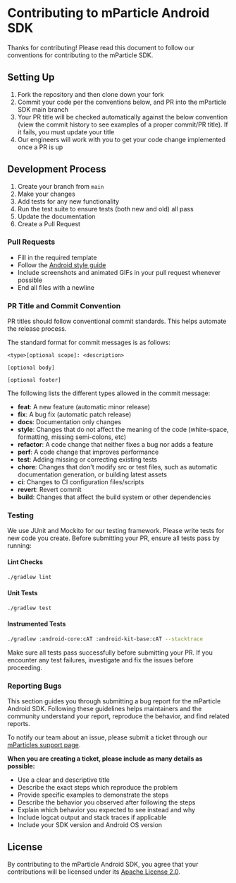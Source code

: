 # Contributing to mParticle Android SDK

Thanks for contributing! Please read this document to follow our conventions for contributing to the mParticle SDK.

## Setting Up

1. Fork the repository and then clone down your fork
2. Commit your code per the conventions below, and PR into the mParticle SDK main branch
3. Your PR title will be checked automatically against the below convention (view the commit history to see examples of a proper commit/PR title). If it fails, you must update your title
4. Our engineers will work with you to get your code change implemented once a PR is up

## Development Process

1. Create your branch from `main`
2. Make your changes
3. Add tests for any new functionality
4. Run the test suite to ensure tests (both new and old) all pass
5. Update the documentation
6. Create a Pull Request

### Pull Requests

- Fill in the required template
- Follow the [Android style guide](https://developer.android.com/kotlin/style-guide)
- Include screenshots and animated GIFs in your pull request whenever possible
- End all files with a newline

### PR Title and Commit Convention

PR titles should follow conventional commit standards. This helps automate the release process.

The standard format for commit messages is as follows:

```
<type>[optional scope]: <description>

[optional body]

[optional footer]
```

The following lists the different types allowed in the commit message:

- **feat**: A new feature (automatic minor release)
- **fix**: A bug fix (automatic patch release)
- **docs**: Documentation only changes
- **style**: Changes that do not affect the meaning of the code (white-space, formatting, missing semi-colons, etc)
- **refactor**: A code change that neither fixes a bug nor adds a feature
- **perf**: A code change that improves performance
- **test**: Adding missing or correcting existing tests
- **chore**: Changes that don't modify src or test files, such as automatic documentation generation, or building latest assets
- **ci**: Changes to CI configuration files/scripts
- **revert**: Revert commit
- **build**: Changes that affect the build system or other dependencies

### Testing

We use JUnit and Mockito for our testing framework. Please write tests for new code you create. Before submitting your PR, ensure all tests pass by running:

#### Lint Checks

```bash
./gradlew lint
```

#### Unit Tests

```bash
./gradlew test
```

#### Instrumented Tests

```bash
./gradlew :android-core:cAT :android-kit-base:cAT --stacktrace
```

Make sure all tests pass successfully before submitting your PR. If you encounter any test failures, investigate and fix the issues before proceeding.

### Reporting Bugs

This section guides you through submitting a bug report for the mParticle Android SDK. Following these guidelines helps maintainers and the community understand your report, reproduce the behavior, and find related reports.

To notify our team about an issue, please submit a ticket through our [mParticles support page](https://support.mparticle.com/hc/en-us/requests/new).

**When you are creating a ticket, please include as many details as possible:**

- Use a clear and descriptive title
- Describe the exact steps which reproduce the problem
- Provide specific examples to demonstrate the steps
- Describe the behavior you observed after following the steps
- Explain which behavior you expected to see instead and why
- Include logcat output and stack traces if applicable
- Include your SDK version and Android OS version

## License

By contributing to the mParticle Android SDK, you agree that your contributions will be licensed under its [Apache License 2.0](LICENSE).
